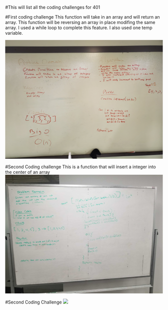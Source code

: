 #This will list all the coding challenges for 401

#First coding challenge
This function will take in an array and will return an array.
This function will be reversing an array in place modifing the same array.
I used a while loop to complete this feature.
I also used one temp variable.

![](images/whiteboard01.jpg)

#Second Coding challenge
This is a function that will insert a integer into the center of an array
![](images/whiteboard02.jpg)



#Second Coding Challenge
![](images/whiteboard03.jpg)



